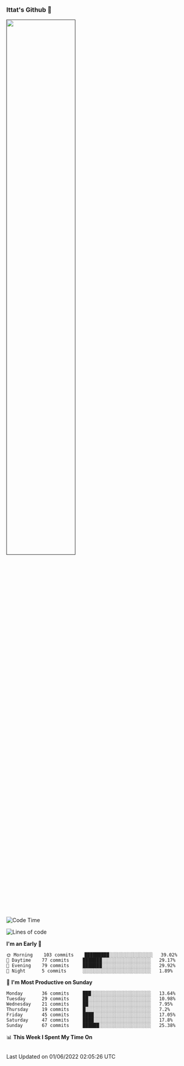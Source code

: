 ### Ittat's Github 👋

<a href="">
  <img align="center" src="https://github-readme-stats.vercel.app/api?username=ittat&hide_border=true&show_icons=true&count_private=true&theme=graywhite"  width="60%"/>
</a>


<!--START_SECTION:waka-->
![Code Time](http://img.shields.io/badge/Code%20Time-0%20secs-blue)

![Lines of code](https://img.shields.io/badge/From%20Hello%20World%20I%27ve%20Written-557%20Thousand%20lines%20of%20code-blue)

**I'm an Early 🐤** 

```text
🌞 Morning    103 commits    █████████░░░░░░░░░░░░░░░░   39.02% 
🌆 Daytime    77 commits     ███████░░░░░░░░░░░░░░░░░░   29.17% 
🌃 Evening    79 commits     ███████░░░░░░░░░░░░░░░░░░   29.92% 
🌙 Night      5 commits      ░░░░░░░░░░░░░░░░░░░░░░░░░   1.89%

```
📅 **I'm Most Productive on Sunday** 

```text
Monday       36 commits     ███░░░░░░░░░░░░░░░░░░░░░░   13.64% 
Tuesday      29 commits     ██░░░░░░░░░░░░░░░░░░░░░░░   10.98% 
Wednesday    21 commits     ██░░░░░░░░░░░░░░░░░░░░░░░   7.95% 
Thursday     19 commits     █░░░░░░░░░░░░░░░░░░░░░░░░   7.2% 
Friday       45 commits     ████░░░░░░░░░░░░░░░░░░░░░   17.05% 
Saturday     47 commits     ████░░░░░░░░░░░░░░░░░░░░░   17.8% 
Sunday       67 commits     ██████░░░░░░░░░░░░░░░░░░░   25.38%

```


📊 **This Week I Spent My Time On** 

```text
```


 Last Updated on 01/06/2022 02:05:26 UTC
<!--END_SECTION:waka-->



<!--
**ittat/ittat** is a ✨ _special_ ✨ repository because its `README.md` (this file) appears on your GitHub profile.

Here are some ideas to get you started:

- 🔭 I’m currently working on ...
- 🌱 I’m currently learning ...
- 👯 I’m looking to collaborate on ...
- 🤔 I’m looking for help with ...
- 💬 Ask me about ...
- 📫 How to reach me: ...
- 😄 Pronouns: ...
- ⚡ Fun fact: ...

    technologies: {
        mobileApp: ["Android App"],
        frontEnd: {
            js: ["Vue", "Nuxt"],
            css: ["materialize", "vuetify", "bootstrap"]
        },
        backEnd: {
            js: ["node", "express", "SuiteScript"],
            python: ["flask"]
        },
        devOps: ["AWS", "Docker🐳", "Route53", "Nginx"],
        databases: ["mongo", "MySql", "sqlite"],
        misc: ["Firebase", "Socket.IO", "selenium", "open-cv", "php", "SuiteApp"]
    },
-->
